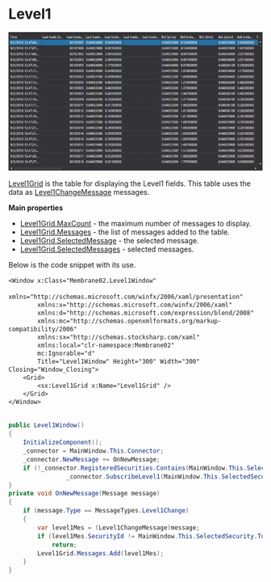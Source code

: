 # Level1

![GUI Leve1Grid](../../../../images/gui_leve1grid.png)

[Level1Grid](xref:StockSharp.Xaml.Level1Grid) is the table for displaying the Level1 fields. This table uses the data as [Level1ChangeMessage](xref:StockSharp.Messages.Level1ChangeMessage) messages. 

**Main properties**

- [Level1Grid.MaxCount](xref:StockSharp.Xaml.Level1Grid.MaxCount) \- the maximum number of messages to display.
- [Level1Grid.Messages](xref:StockSharp.Xaml.Level1Grid.Messages) \- the list of messages added to the table.
- [Level1Grid.SelectedMessage](xref:StockSharp.Xaml.Level1Grid.SelectedMessage) \- the selected message.
- [Level1Grid.SelectedMessages](xref:StockSharp.Xaml.Level1Grid.SelectedMessages) \- selected messages.

Below is the code snippet with its use. 

```xaml
<Window x:Class="Membrane02.Level1Window"
        xmlns="http://schemas.microsoft.com/winfx/2006/xaml/presentation"
        xmlns:x="http://schemas.microsoft.com/winfx/2006/xaml"
        xmlns:d="http://schemas.microsoft.com/expression/blend/2008"
        xmlns:mc="http://schemas.openxmlformats.org/markup-compatibility/2006"
        xmlns:sx="http://schemas.stocksharp.com/xaml"
        xmlns:local="clr-namespace:Membrane02"
        mc:Ignorable="d"
        Title="Level1Window" Height="300" Width="300" Closing="Window_Closing">
    <Grid>
        <sx:Level1Grid x:Name="Level1Grid" />
    </Grid>
</Window>
	  				
```
```cs
public Level1Window()
{
    InitializeComponent();
    _connector = MainWindow.This.Connector;
    _connector.NewMessage += OnNewMessage;
    if (!_connector.RegisteredSecurities.Contains(MainWindow.This.SelectedSecurity))
                _connector.SubscribeLevel1(MainWindow.This.SelectedSecurity);
}
private void OnNewMessage(Message message)
{
    if (message.Type == MessageTypes.Level1Change)
    {
        var level1Mes = (Level1ChangeMessage)message;
        if (level1Mes.SecurityId != MainWindow.This.SelectedSecurity.ToSecurityId())
            return;
        Level1Grid.Messages.Add(level1Mes);
    }
}
              		
	  				
```
